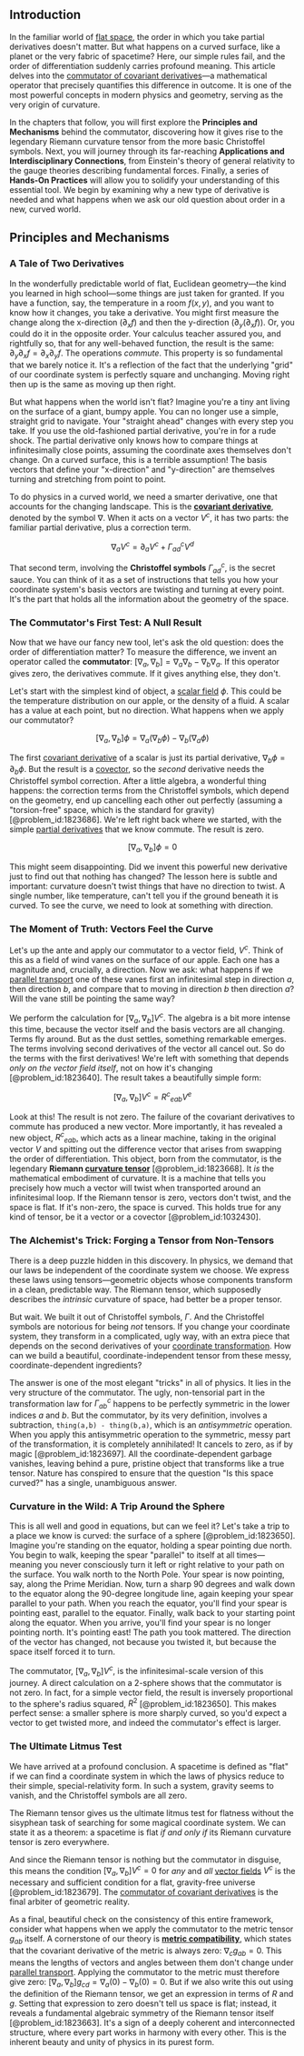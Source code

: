 ## Introduction
In the familiar world of [flat space](@article_id:204124), the order in which you take partial derivatives doesn't matter. But what happens on a curved surface, like a planet or the very fabric of spacetime? Here, our simple rules fail, and the order of differentiation suddenly carries profound meaning. This article delves into the [commutator of covariant derivatives](@article_id:197581)—a mathematical operator that precisely quantifies this difference in outcome. It is one of the most powerful concepts in modern physics and geometry, serving as the very origin of curvature.

In the chapters that follow, you will first explore the **Principles and Mechanisms** behind the commutator, discovering how it gives rise to the legendary Riemann curvature tensor from the more basic Christoffel symbols. Next, you will journey through its far-reaching **Applications and Interdisciplinary Connections**, from Einstein's theory of general relativity to the gauge theories describing fundamental forces. Finally, a series of **Hands-On Practices** will allow you to solidify your understanding of this essential tool. We begin by examining why a new type of derivative is needed and what happens when we ask our old question about order in a new, curved world.

## Principles and Mechanisms

### A Tale of Two Derivatives

In the wonderfully predictable world of flat, Euclidean geometry—the kind you learned in high school—some things are just taken for granted. If you have a function, say, the temperature in a room $f(x,y)$, and you want to know how it changes, you take a derivative. You might first measure the change along the x-direction ($\partial_x f$) and then the y-direction ($\partial_y (\partial_x f)$). Or, you could do it in the opposite order. Your calculus teacher assured you, and rightfully so, that for any well-behaved function, the result is the same: $\partial_y \partial_x f = \partial_x \partial_y f$. The operations *commute*. This property is so fundamental that we barely notice it. It's a reflection of the fact that the underlying "grid" of our coordinate system is perfectly square and unchanging. Moving right then up is the same as moving up then right.

But what happens when the world isn't flat? Imagine you're a tiny ant living on the surface of a giant, bumpy apple. You can no longer use a simple, straight grid to navigate. Your "straight ahead" changes with every step you take. If you use the old-fashioned partial derivative, you're in for a rude shock. The partial derivative only knows how to compare things at infinitesimally close points, assuming the coordinate axes themselves don't change. On a curved surface, this is a terrible assumption! The basis vectors that define your "x-direction" and "y-direction" are themselves turning and stretching from point to point.

To do physics in a curved world, we need a smarter derivative, one that accounts for the changing landscape. This is the **[covariant derivative](@article_id:151982)**, denoted by the symbol $\nabla$. When it acts on a vector $V^c$, it has two parts: the familiar partial derivative, plus a correction term.

$$ \nabla_a V^c = \partial_a V^c + \Gamma^c_{ad} V^d $$

That second term, involving the **Christoffel symbols** $\Gamma^c_{ad}$, is the secret sauce. You can think of it as a set of instructions that tells you how your coordinate system's basis vectors are twisting and turning at every point. It's the part that holds all the information about the geometry of the space.

### The Commutator's First Test: A Null Result

Now that we have our fancy new tool, let's ask the old question: does the order of differentiation matter? To measure the difference, we invent an operator called the **commutator**: $[\nabla_a, \nabla_b] = \nabla_a \nabla_b - \nabla_b \nabla_a$. If this operator gives zero, the derivatives commute. If it gives anything else, they don't.

Let's start with the simplest kind of object, a [scalar field](@article_id:153816) $\phi$. This could be the temperature distribution on our apple, or the density of a fluid. A scalar has a value at each point, but no direction. What happens when we apply our commutator?

$$ [\nabla_a, \nabla_b]\phi = \nabla_a(\nabla_b \phi) - \nabla_b(\nabla_a \phi) $$

The first [covariant derivative](@article_id:151982) of a scalar is just its partial derivative, $\nabla_b \phi = \partial_b \phi$. But the result is a [covector](@article_id:149769), so the *second* derivative needs the Christoffel symbol correction. After a little algebra, a wonderful thing happens: the correction terms from the Christoffel symbols, which depend on the geometry, end up cancelling each other out perfectly (assuming a "torsion-free" space, which is the standard for gravity) [@problem_id:1823686]. We're left right back where we started, with the simple [partial derivatives](@article_id:145786) that we know commute. The result is zero.

$$ [\nabla_a, \nabla_b]\phi = 0 $$

This might seem disappointing. Did we invent this powerful new derivative just to find out that nothing has changed? The lesson here is subtle and important: curvature doesn't twist things that have no direction to twist. A single number, like temperature, can't tell you if the ground beneath it is curved. To see the curve, we need to look at something with direction.

### The Moment of Truth: Vectors Feel the Curve

Let's up the ante and apply our commutator to a vector field, $V^c$. Think of this as a field of wind vanes on the surface of our apple. Each one has a magnitude and, crucially, a direction. Now we ask: what happens if we [parallel transport](@article_id:160177) one of these vanes first an infinitesimal step in direction $a$, then direction $b$, and compare that to moving in direction $b$ then direction $a$? Will the vane still be pointing the same way?

We perform the calculation for $[\nabla_a, \nabla_b]V^c$. The algebra is a bit more intense this time, because the vector itself and the basis vectors are all changing. Terms fly around. But as the dust settles, something remarkable emerges. The terms involving second derivatives of the vector all cancel out. So do the terms with the first derivatives! We're left with something that depends *only on the vector field itself*, not on how it's changing [@problem_id:1823640]. The result takes a beautifully simple form:

$$ [\nabla_a, \nabla_b]V^c = R^c{}_{eab} V^e $$

Look at this! The result is not zero. The failure of the covariant derivatives to commute has produced a new vector. More importantly, it has revealed a new object, $R^c{}_{eab}$, which acts as a linear machine, taking in the original vector $V$ and spitting out the difference vector that arises from swapping the order of differentiation. This object, born from the commutator, is the legendary **Riemann [curvature tensor](@article_id:180889)** [@problem_id:1823668]. It *is* the mathematical embodiment of curvature. It is a machine that tells you precisely how much a vector will twist when transported around an infinitesimal loop. If the Riemann tensor is zero, vectors don't twist, and the space is flat. If it's non-zero, the space is curved. This holds true for any kind of tensor, be it a vector or a covector [@problem_id:1032430].

### The Alchemist's Trick: Forging a Tensor from Non-Tensors

There is a deep puzzle hidden in this discovery. In physics, we demand that our laws be independent of the coordinate system we choose. We express these laws using tensors—geometric objects whose components transform in a clean, predictable way. The Riemann tensor, which supposedly describes the *intrinsic* curvature of space, had better be a proper tensor.

But wait. We built it out of Christoffel symbols, $\Gamma$. And the Christoffel symbols are notorious for being *not* tensors. If you change your coordinate system, they transform in a complicated, ugly way, with an extra piece that depends on the second derivatives of your [coordinate transformation](@article_id:138083). How can we build a beautiful, coordinate-independent tensor from these messy, coordinate-dependent ingredients?

The answer is one of the most elegant "tricks" in all of physics. It lies in the very structure of the commutator. The ugly, non-tensorial part in the transformation law for $\Gamma^c_{ab}$ happens to be perfectly symmetric in the lower indices $a$ and $b$. But the commutator, by its very definition, involves a subtraction, `thing(a,b) - thing(b,a)`, which is an *antisymmetric* operation. When you apply this antisymmetric operation to the symmetric, messy part of the transformation, it is completely annihilated! It cancels to zero, as if by magic [@problem_id:1823697]. All the coordinate-dependent garbage vanishes, leaving behind a pure, pristine object that transforms like a true tensor. Nature has conspired to ensure that the question "Is this space curved?" has a single, unambiguous answer.

### Curvature in the Wild: A Trip Around the Sphere

This is all well and good in equations, but can we feel it? Let's take a trip to a place we know is curved: the surface of a sphere [@problem_id:1823650]. Imagine you're standing on the equator, holding a spear pointing due north. You begin to walk, keeping the spear "parallel" to itself at all times—meaning you never consciously turn it left or right relative to your path on the surface. You walk north to the North Pole. Your spear is now pointing, say, along the Prime Meridian. Now, turn a sharp 90 degrees and walk down to the equator along the 90-degree longitude line, again keeping your spear parallel to your path. When you reach the equator, you'll find your spear is pointing east, parallel to the equator. Finally, walk back to your starting point along the equator. When you arrive, you'll find your spear is no longer pointing north. It's pointing east! The path you took mattered. The direction of the vector has changed, not because you twisted it, but because the space itself forced it to turn.

The commutator, $[\nabla_a, \nabla_b]V^c$, is the infinitesimal-scale version of this journey. A direct calculation on a 2-sphere shows that the commutator is not zero. In fact, for a simple vector field, the result is inversely proportional to the sphere's radius squared, $R^2$ [@problem_id:1823650]. This makes perfect sense: a smaller sphere is more sharply curved, so you'd expect a vector to get twisted more, and indeed the commutator's effect is larger.

### The Ultimate Litmus Test

We have arrived at a profound conclusion. A spacetime is defined as "flat" if we can find a coordinate system in which the laws of physics reduce to their simple, special-relativity form. In such a system, gravity seems to vanish, and the Christoffel symbols are all zero.

The Riemann tensor gives us the ultimate litmus test for flatness without the sisyphean task of searching for some magical coordinate system. We can state it as a theorem: a spacetime is flat *if and only if* its Riemann curvature tensor is zero everywhere.

And since the Riemann tensor is nothing but the commutator in disguise, this means the condition $[\nabla_a, \nabla_b]V^c = 0$ for *any* and *all* [vector fields](@article_id:160890) $V^c$ is the necessary and sufficient condition for a flat, gravity-free universe [@problem_id:1823679]. The [commutator of covariant derivatives](@article_id:197581) is the final arbiter of geometric reality.

As a final, beautiful check on the consistency of this entire framework, consider what happens when we apply the commutator to the metric tensor $g_{ab}$ itself. A cornerstone of our theory is **[metric compatibility](@article_id:265416)**, which states that the covariant derivative of the metric is always zero: $\nabla_c g_{ab} = 0$. This means the lengths of vectors and angles between them don't change under [parallel transport](@article_id:160177). Applying the commutator to the metric must therefore give zero: $[\nabla_a, \nabla_b] g_{cd} = \nabla_a(0) - \nabla_b(0) = 0$. But if we also write this out using the definition of the Riemann tensor, we get an expression in terms of $R$ and $g$. Setting that expression to zero doesn't tell us space is flat; instead, it reveals a fundamental algebraic symmetry of the Riemann tensor itself [@problem_id:1823663]. It's a sign of a deeply coherent and interconnected structure, where every part works in harmony with every other. This is the inherent beauty and unity of physics in its purest form.